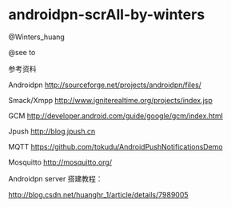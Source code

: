 androidpn-scrAll-by-winters
===========================

@Winters_huang</p>
@see to </p>

参考资料</p>

Androidpn http://sourceforge.net/projects/androidpn/files/</p>

Smack/Xmpp http://www.igniterealtime.org/projects/index.jsp</p>

GCM http://developer.android.com/guide/google/gcm/index.html</p>

Jpush http://blog.jpush.cn</p>

MQTT https://github.com/tokudu/AndroidPushNotificationsDemo </p>

Mosquitto http://mosquitto.org/</p>

</p>
Androidpn server 搭建教程：</p>

http://blog.csdn.net/huanghr_1/article/details/7989005</p>



